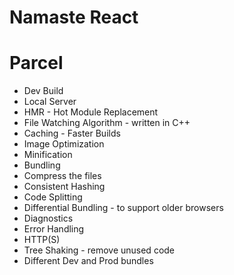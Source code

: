 # Namaste React

# Parcel

- Dev Build
- Local Server
- HMR - Hot Module Replacement
- File Watching Algorithm - written in C++
- Caching - Faster Builds
- Image Optimization
- Minification
- Bundling
- Compress the files
- Consistent Hashing
- Code Splitting
- Differential Bundling - to support older browsers
- Diagnostics
- Error Handling
- HTTP(S)
- Tree Shaking - remove unused code
- Different Dev and Prod bundles
